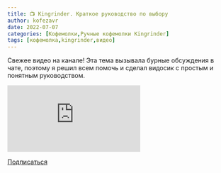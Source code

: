 ```yaml
---
title: 📺 Kingrinder. Краткое руководство по выбору
author: kofezavr
date: 2022-07-07
categories: [Кофемолки,Ручные кофемолки Kingrinder]
tags: [кофемолка,kingrinder,видео]
---
```


Свежее видео на канале! Эта тема вызывала бурные обсуждения в чате, поэтому я решил всем помочь и сделал видосик с простым и понятным руководством.

<p><div class="youtube-wrapper"><iframe src="https://www.youtube.com/embed/Cp4wFFdno9o?controls=0" title="YouTube video player" frameborder="0" allow="accelerometer; autoplay; clipboard-write; encrypted-media; gyroscope; picture-in-picture" allowfullscreen></iframe></div></p>

<a href="https://www.youtube.com/c/Coffeesaurus?sub_confirmation=1"><span><i class="fab fa-youtube"></i> Подписаться</span></a>
